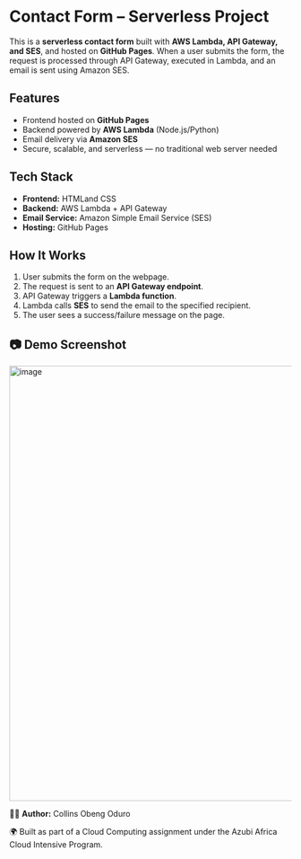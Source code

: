 # Contact Form – Serverless Project

This is a **serverless contact form** built with **AWS Lambda, API Gateway, and SES**, and hosted on **GitHub Pages**.
When a user submits the form, the request is processed through API Gateway, executed in Lambda, and an email is sent using Amazon SES.

## Features
- Frontend hosted on **GitHub Pages**
- Backend powered by **AWS Lambda** (Node.js/Python)
- Email delivery via **Amazon SES**
- Secure, scalable, and serverless — no traditional web server needed

## Tech Stack
- **Frontend:** HTMLand CSS
- **Backend:** AWS Lambda + API Gateway
- **Email Service:** Amazon Simple Email Service (SES)
- **Hosting:** GitHub Pages

## How It Works
1. User submits the form on the webpage.
2. The request is sent to an **API Gateway endpoint**.
3. API Gateway triggers a **Lambda function**.
4. Lambda calls **SES** to send the email to the specified recipient.
5. The user sees a success/failure message on the page.

## 📷 Demo Screenshot
<img width="1227" height="775" alt="image" src="https://github.com/user-attachments/assets/994425cc-5448-488f-9cb6-0e9d4cd6ea92" />


👨‍💻 **Author:** Collins Obeng Oduro


🌍 Built as part of a Cloud Computing assignment under the Azubi Africa Cloud Intensive Program.  
